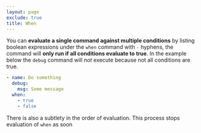 ```yaml
---
layout: page
exclude: true
title: When
---
```


You can **evaluate a single command against multiple conditions** by listing boolean expressions under the `when` command with `-` hyphens, the command will **only run if all conditions evaluate to true**.  In the example below the `debug` command will *not* execute because not all conditions are true.
```yaml
- name: Do something
  debug:
    msg: Some message
  when:
    - true
    - false
```

There is also a subtlety in the order of evaluation. This process stops evaluation of `when` as soon
<!--stackedit_data:
eyJoaXN0b3J5IjpbLTE3MDAxMTA1ODJdfQ==
-->